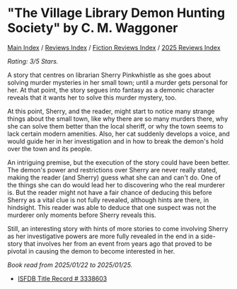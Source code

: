 # "The Village Library Demon Hunting Society" by C. M. Waggoner

[Main Index](../../../README.md) / [Reviews Index](../../README.md) / [Fiction Reviews Index](../README.md) / [2025 Reviews Index](README.md)

*Rating: 3/5 Stars.*

A story that centres on librarian Sherry Pinkwhistle as she goes about solving murder mysteries in her small town; until a murder gets personal for her. At that point, the story segues into fantasy as a demonic character reveals that it wants her to solve this murder mystery, too.

At this point, Sherry, and the reader, might start to notice many strange things about the small town, like why there are so many murders there, why she can solve them better than the local sheriff, or why the town seems to lack certain modern amenities. Also, her cat suddenly develops a voice, and would guide her in her investigation and in how to break the demon's hold over the town and its people.

An intriguing premise, but the execution of the story could have been better. The demon's power and restrictions over Sherry are never really stated, making the reader (and Sherry) guess what she can and can't do. One of the things she can do would lead her to discovering who the real murderer is. But the reader might not have a fair chance of deducing this before Sherry as a vital clue is not fully revealed, although hints are there, in hindsight. This reader was able to deduce that one suspect was not the murderer only moments before Sherry reveals this.

Still, an interesting story with hints of more stories to come involving Sherry as her investigative powers are more fully revealed in the end in a side-story that involves her from an event from years ago that proved to be pivotal in causing the demon to become interested in her.

*Book read from 2025/01/22 to 2025/01/25.*

- [ISFDB Title Record # 3338603](https://www.isfdb.org/cgi-bin/title.cgi?3338603)
